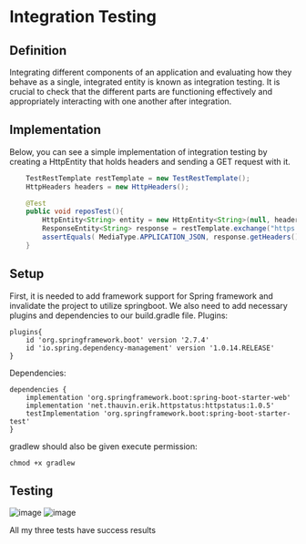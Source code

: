 # Integration Testing

## Definition
Integrating different components of an application and evaluating how they behave as a single, integrated entity is known as integration testing. It is crucial to check that the different parts are functioning effectively and appropriately interacting with one another after integration.

## Implementation
Below, you can see a simple implementation of integration testing by creating a HttpEntity that holds headers and sending a GET request with it. 

```java
    TestRestTemplate restTemplate = new TestRestTemplate();
    HttpHeaders headers = new HttpHeaders();

    @Test
    public void reposTest(){
        HttpEntity<String> entity = new HttpEntity<String>(null, headers);
        ResponseEntity<String> response = restTemplate.exchange("https://60a21d3f745cd70017576092.mockapi.io/api/v1/repos", HttpMethod.GET, entity, String.class);
        assertEquals( MediaType.APPLICATION_JSON, response.getHeaders().getContentType());
    }
```
## Setup
First, it is needed to add framework support for Spring framework and invalidate the project to utilize springboot. We also need to add necessary plugins and dependencies to our build.gradle file.
Plugins:
```
plugins{
    id 'org.springframework.boot' version '2.7.4'
    id 'io.spring.dependency-management' version '1.0.14.RELEASE'
}
```
Dependencies:
```
dependencies {
    implementation 'org.springframework.boot:spring-boot-starter-web'
    implementation 'net.thauvin.erik.httpstatus:httpstatus:1.0.5'
    testImplementation 'org.springframework.boot:spring-boot-starter-test'
}
```
gradlew should also be given execute permission:
```
chmod +x gradlew
```
## Testing
![image](https://user-images.githubusercontent.com/71690774/194756885-36079c2b-06ae-4061-9e45-b2523b328e1a.png)
![image](https://user-images.githubusercontent.com/71690774/194756625-367501c0-8ba9-4ac6-bc4e-aac3d917c31e.png)

All my three tests have success results
